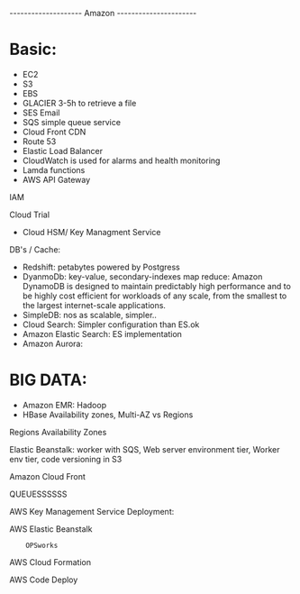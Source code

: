 -------------------- Amazon ----------------------

# Basic:

- EC2
- S3
- EBS
- GLACIER 3-5h to retrieve a file
- SES Email
- SQS simple queue service
- Cloud Front CDN
- Route 53
- Elastic Load Balancer
- CloudWatch is used for alarms and health monitoring
- Lamda functions
- AWS API Gateway

IAM

Cloud Trial

- Cloud HSM/ Key Managment Service


DB's / Cache:
- Redshift:  petabytes powered by Postgress 
- DyanmoDb: key-value, secondary-indexes map reduce:
Amazon DynamoDB is designed to maintain predictably high performance and to be highly cost efficient for workloads of any scale, from the smallest to the largest internet-scale applications.
- SimpleDB: nos as scalable, simpler..
- Cloud Search: Simpler configuration than ES.ok
- Amazon Elastic Search: ES implementation
- Amazon Aurora:


# BIG DATA:

- Amazon EMR: Hadoop
- HBase
 Availability zones, Multi-AZ vs Regions

Regions
Availability Zones


Elastic Beanstalk: worker with SQS, Web server environment tier, Worker env tier, code versioning in S3



Amazon Cloud Front


QUEUESSSSSS



AWS Key Management Service
Deployment:

AWS Elastic Beanstalk

        OPSworks

AWS Cloud Formation

AWS Code Deploy




